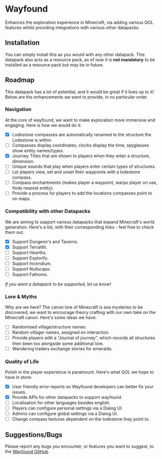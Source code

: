 # Wayfound

Enhances the exploration experience in Minecraft, via adding various QOL features whilst providing integrations with various other datapacks.

## Installation

You can simply install this as you would with any other datapack. This datapack also acts as a resource pack, as of now it is **not mandatory** to be installed as a resource pack but may be in future.

## Roadmap

This datapack has a lot of potential, and it would be great if it lives up to it!
Below are the enhancements we want to provide, in no particular order.

### Navigation

At the core of wayfound, we want to make exploration more immersive and engaging. Here is how we would do it:

- [x] Lodestone compasses are automatically renamed to the structure the Lodestone is within.
- [ ] Compasses display coordinates, clocks display the time, spyglasses show entity names/types.
- [x] Journey Titles that are shown to players when they enter a structure, dimension.
- [ ] Unique sounds that play when players enter certain types of structures.
- [ ] Let players view, set and unset their waypoints with a lodestone compass.
- [ ] Compass enchantments (makes player a waypoint, warps player on use, finds nearest entity).
- [ ] Provide a process for players to add the locations compasses point to on maps.

### Compatibility with other Datapacks

We are aiming to support various datapacks that expand Minecraft's world generation. Here's a list, with their corresponding links - feel free to check them out.

- [x] Support Dungeon's and Taverns.
- [x] Support Terralith.
- [ ] Support Hearths.
- [ ] Support Explorify.
- [ ] Support Incendium.
- [ ] Support Nullscape.
- [ ] Support Fathoms.

*If you want a datapack to be supported, let us know!*

### Lore & Myths

Why are we here? The canon lore of Minecraft is sea mysteries to be discovered, we want to  encourage theory crafting with our own take on the Minecraft canon. Here's some ideas we have:

- [ ] Randomised village/structure names.
- [ ] Random villager names, assigned on interaction.
- [ ] Provide players with a "Journal of journey", which records all structures their been too alongside some additional lore.
- [ ] Wandering traders exchange stories for emeralds.

### Quality of Life

Polish in the player experience is paramount. Here's what QOL we hope to have in store:

- [x] User friendly error reports so Wayfound developers can better fix your issues.
- [x] Provide APIs for other datapacks to support wayfound.
- [ ] Localisation for other languages besides english.
- [ ] Players can configure personal settings via a Dialog UI.
- [ ] Admins can configure global settings via a Dialog UI.
- [ ] Change compass textures dependent on the lodestone they point to.

## Suggestions/Bugs

Please report any bugs you encounter, or features you want to suggest, to the [Wayfound GitHub](https://github.com/TommyBagan/datapack_wayfound/issues).
